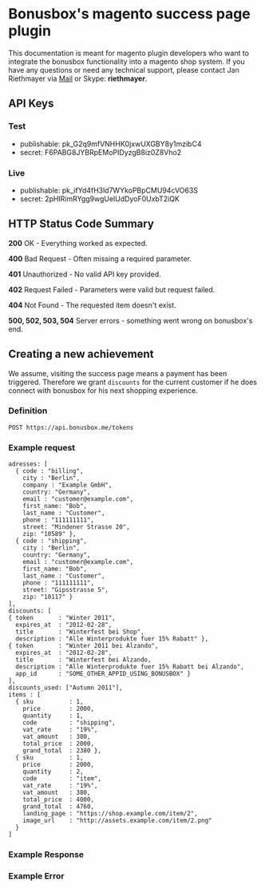 # Bonusbox's magento success page plugin

This documentation is meant for magento plugin developers who want to integrate the bonusbox functionality into a magento shop system.
If you have any questions or need any technical support, please contact Jan Riethmayer via [Mail](mailto:jan@bonusbox.me) or Skype: **riethmayer**.

## API Keys

### Test

* publishable: pk_G2q9mfVNHHK0jxwUXGBY8y1mzibC4
* secret: F6PABG8JYBRpEMoPIDyzgB8iz0Z8Vho2
  
### Live

* publishable: pk_ifYd4fH3ld7WYkoPBpCMU94cVO63S
* secret: 2pHIRimRYgg9wgUeIUdDyoF0UxbT2iQK

## HTTP Status Code Summary

**200** OK - Everything worked as expected.

**400** Bad Request - Often missing a required parameter.

**401** Unauthorized - No valid API key provided.

**402** Request Failed - Parameters were valid but request failed.

**404** Not Found - The requested item doesn't exist.

**500, 502, 503, 504** Server errors - something went wrong on bonusbox's end.

## Creating a new achievement

We assume, visiting the success page means a payment has been triggered.
Therefore we grant `discounts` for the current customer if he does connect with bonusbox for his next shopping experience.

### Definition

    POST https://api.bonusbox.me/tokens

### Example request
    adresses: [
      { code : "billing",
        city : "Berlin",
        company : "Example GmbH",
        country: "Germany",
        email : "customer@example.com",
        first_name: "Bob",
        last_name : "Customer",
        phone : "111111111",
        street: "Mindener Strasse 20",
        zip: "10589" }, 
      { code : "shipping",
        city : "Berlin",
        country: "Germany",
        email : "customer@example.com",
        first_name: "Bob",
        last_name : "Customer",
        phone : "111111111",
        street: "Gipsstrasse 5",
        zip: "10117" }
    ],
    discounts: [
    { token       : "Winter 2011",
      expires_at  : "2012-02-28",
      title       : "Winterfest bei Shop",
      description : "Alle Winterprodukte fuer 15% Rabatt" }, 
    { token       : "Winter 2011 bei Alzando",
      expires_at  : "2012-02-28",
      title       : "Winterfest bei Alzando,
      description : "Alle Winterprodukte fuer 15% Rabatt bei Alzando",
      app_id      : "SOME_OTHER_APPID_USING_BONUSBOX" }
    ],
    discounts_used: ["Autumn 2011"],
    items : [
      { sku          : 1,
        price        : 2000,
        quantity     : 1,
        code         : "shipping",
        vat_rate     : "19%",
        vat_amount   : 380,
        total_price  : 2000,
        grand_total  : 2380 }, 
      { sku          : 1,
        price        : 2000,
        quantity     : 2,
        code         : "item",
        vat_rate     : "19%",
        vat_amount   : 380,
        total_price  : 4000,
        grand_total  : 4760,
        landing_page : "https://shop.example.com/item/2",
        image_url    : "http://assets.example.com/item/2.png" 
      }
    ]
    
### Example Response



### Example Error    
